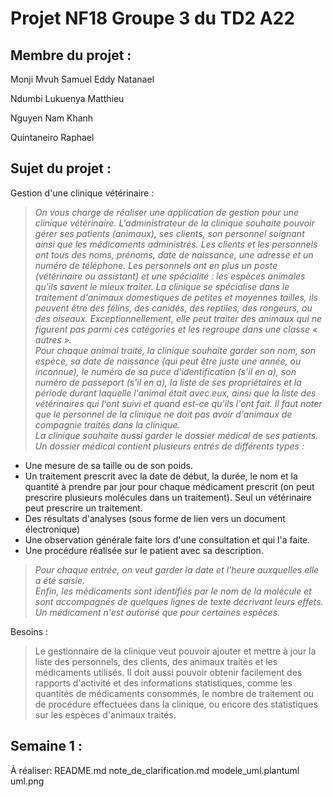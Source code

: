 # Projet NF18 Groupe 3 du TD2 A22
## Membre du projet :
Monji Mvuh Samuel Eddy Natanael

Ndumbi Lukuenya Matthieu

Nguyen Nam Khanh

Quintaneiro Raphael


## Sujet du projet :
Gestion d'une clinique vétérinaire :

> *On vous charge de réaliser une application de gestion pour une clinique vétérinaire. L'administrateur de la clinique souhaite pouvoir gérer ses patients (animaux), ses clients, son personnel soignant ainsi que les médicaments administrés. Les clients et les personnels ont tous des noms, prénoms, date de naissance, une adresse et un numéro de téléphone. Les personnels ont en plus un poste (vétérinaire ou assistant) et une spécialité : les espèces animales qu'ils savent le mieux traiter. La clinique se spécialise dans le traitement d'animaux domestiques de petites et moyennes tailles, ils peuvent être des félins, des canidés, des reptiles, des rongeurs, ou des oiseaux. Exceptionnellement, elle peut traiter des animaux qui ne figurent pas parmi ces catégories et les regroupe dans une classe « autres ». <br>
Pour chaque animal traité, la clinique souhaite garder son nom, son espèce, sa date de naissance (qui peut être juste une année, ou inconnue), le numéro de sa puce d'identification (s'il en a), son numéro de passeport (s'il en a), la liste de ses propriétaires et la période durant laquelle l'animal était avec eux, ainsi que la liste des vétérinaires qui l'ont suivi et quand est-ce qu'ils l'ont fait. Il faut noter que le personnel de la clinique ne doit pas avoir d'animaux de compagnie traités dans la clinique.<br>
La clinique souhaite aussi garder le dossier médical de ses patients. Un dossier médical contient plusieurs entrés de différents types :*

+ Une mesure de sa taille ou de son poids. 
+ Un traitement prescrit avec la date de début, la durée, le nom et la quantité à prendre par jour pour chaque médicament prescrit (on peut prescrire plusieurs molécules dans un traitement). Seul un vétérinaire peut prescrire un traitement.
+ Des résultats d'analyses (sous forme de lien vers un document électronique)
+ Une observation générale faite lors d'une consultation et qui l'a faite.
+ Une procédure réalisée sur le patient avec sa description.

> *Pour chaque entrée, on veut garder la date et l'heure auxquelles elle a été saisie.<br>
Enfin, les médicaments sont identifiés par le nom de la molécule et sont accompagnés de quelques lignes de texte décrivant leurs effets. Un médicament n'est autorisé que pour certaines espèces.*

Besoins :
> Le gestionnaire de la clinique veut pouvoir ajouter et mettre à jour la liste des personnels, des clients, des animaux traités et les médicaments utilisés. Il doit aussi pouvoir obtenir facilement des rapports d'activité et des informations statistiques, comme les quantités de médicaments consommés, le nombre de traitement ou de procédure effectuées dans la clinique, ou encore des statistiques sur les espèces d'animaux traités.



## Semaine 1 :
À réaliser: 
README.md
note_de_clarification.md
modele_uml.plantuml
uml.png


